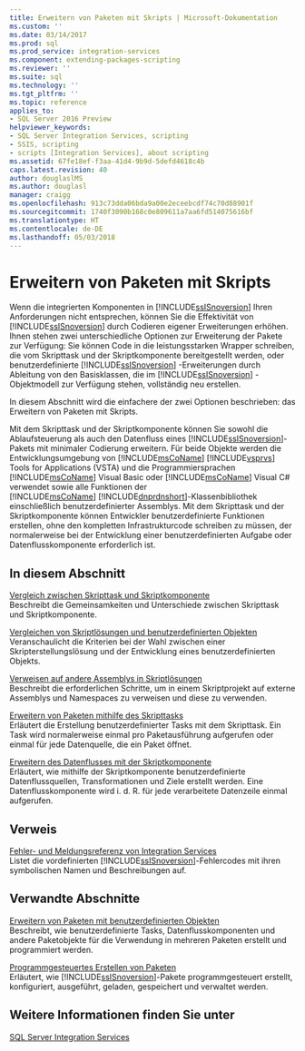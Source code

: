 ```yaml
---
title: Erweitern von Paketen mit Skripts | Microsoft-Dokumentation
ms.custom: ''
ms.date: 03/14/2017
ms.prod: sql
ms.prod_service: integration-services
ms.component: extending-packages-scripting
ms.reviewer: ''
ms.suite: sql
ms.technology: ''
ms.tgt_pltfrm: ''
ms.topic: reference
applies_to:
- SQL Server 2016 Preview
helpviewer_keywords:
- SQL Server Integration Services, scripting
- SSIS, scripting
- scripts [Integration Services], about scripting
ms.assetid: 67fe18ef-f3aa-41d4-9b9d-5defd4618c4b
caps.latest.revision: 40
author: douglaslMS
ms.author: douglasl
manager: craigg
ms.openlocfilehash: 913c73dda06bda9a00e2eceebcdf74c70d88901f
ms.sourcegitcommit: 1740f3090b168c0e809611a7aa6fd514075616bf
ms.translationtype: HT
ms.contentlocale: de-DE
ms.lasthandoff: 05/03/2018
---
```

# <a name="extending-packages-with-scripting"></a>Erweitern von Paketen mit Skripts
  Wenn die integrierten Komponenten in [!INCLUDE[ssISnoversion](../../includes/ssisnoversion-md.md)] Ihren Anforderungen nicht entsprechen, können Sie die Effektivität von [!INCLUDE[ssISnoversion](../../includes/ssisnoversion-md.md)] durch Codieren eigener Erweiterungen erhöhen. Ihnen stehen zwei unterschiedliche Optionen zur Erweiterung der Pakete zur Verfügung: Sie können Code in die leistungsstarken Wrapper schreiben, die vom Skripttask und der Skriptkomponente bereitgestellt werden, oder benutzerdefinierte [!INCLUDE[ssISnoversion](../../includes/ssisnoversion-md.md)] -Erweiterungen durch Ableitung von den Basisklassen, die im [!INCLUDE[ssISnoversion](../../includes/ssisnoversion-md.md)] -Objektmodell zur Verfügung stehen, vollständig neu erstellen.  
  
 In diesem Abschnitt wird die einfachere der zwei Optionen beschrieben: das Erweitern von Paketen mit Skripts.  
  
 Mit dem Skripttask und der Skriptkomponente können Sie sowohl die Ablaufsteuerung als auch den Datenfluss eines [!INCLUDE[ssISnoversion](../../includes/ssisnoversion-md.md)]-Pakets mit minimaler Codierung erweitern. Für beide Objekte werden die Entwicklungsumgebung von [!INCLUDE[msCoName](../../includes/msconame-md.md)] [!INCLUDE[vsprvs](../../includes/vsprvs-md.md)] Tools for Applications (VSTA) und die Programmiersprachen [!INCLUDE[msCoName](../../includes/msconame-md.md)] Visual Basic oder [!INCLUDE[msCoName](../../includes/msconame-md.md)] Visual C# verwendet sowie alle Funktionen der [!INCLUDE[msCoName](../../includes/msconame-md.md)] [!INCLUDE[dnprdnshort](../../includes/dnprdnshort-md.md)]-Klassenbibliothek einschließlich benutzerdefinierter Assemblys. Mit dem Skripttask und der Skriptkomponente können Entwickler benutzerdefinierte Funktionen erstellen, ohne den kompletten Infrastrukturcode schreiben zu müssen, der normalerweise bei der Entwicklung einer benutzerdefinierten Aufgabe oder Datenflusskomponente erforderlich ist.  
  
## <a name="in-this-section"></a>In diesem Abschnitt  
 [Vergleich zwischen Skripttask und Skriptkomponente](../../integration-services/extending-packages-scripting/comparing-the-script-task-and-the-script-component.md)  
 Beschreibt die Gemeinsamkeiten und Unterschiede zwischen Skripttask und Skriptkomponente.  
  
 [Vergleichen von Skriptlösungen und benutzerdefinierten Objekten](../../integration-services/extending-packages-scripting/comparing-scripting-solutions-and-custom-objects.md)  
 Veranschaulicht die Kriterien bei der Wahl zwischen einer Skripterstellungslösung und der Entwicklung eines benutzerdefinierten Objekts.  
  
 [Verweisen auf andere Assemblys in Skriptlösungen](../../integration-services/extending-packages-scripting/referencing-other-assemblies-in-scripting-solutions.md)  
 Beschreibt die erforderlichen Schritte, um in einem Skriptprojekt auf externe Assemblys und Namespaces zu verweisen und diese zu verwenden.  
  
 [Erweitern von Paketen mithilfe des Skripttasks](../../integration-services/extending-packages-scripting/task/extending-the-package-with-the-script-task.md)  
 Erläutert die Erstellung benutzerdefinierter Tasks mit dem Skripttask. Ein Task wird normalerweise einmal pro Paketausführung aufgerufen oder einmal für jede Datenquelle, die ein Paket öffnet.  
  
 [Erweitern des Datenflusses mit der Skriptkomponente](../../integration-services/extending-packages-scripting/data-flow-script-component/extending-the-data-flow-with-the-script-component.md)  
 Erläutert, wie mithilfe der Skriptkomponente benutzerdefinierte Datenflussquellen, Transformationen und Ziele erstellt werden. Eine Datenflusskomponente wird i. d. R. für jede verarbeitete Datenzeile einmal aufgerufen.  
  
## <a name="reference"></a>Verweis  
 [Fehler- und Meldungsreferenz von Integration Services](../../integration-services/integration-services-error-and-message-reference.md)  
 Listet die vordefinierten [!INCLUDE[ssISnoversion](../../includes/ssisnoversion-md.md)]-Fehlercodes mit ihren symbolischen Namen und Beschreibungen auf.  
  
## <a name="related-sections"></a>Verwandte Abschnitte  
 [Erweitern von Paketen mit benutzerdefinierten Objekten](../../integration-services/extending-packages-custom-objects/extending-packages-with-custom-objects.md)  
 Beschreibt, wie benutzerdefinierte Tasks, Datenflusskomponenten und andere Paketobjekte für die Verwendung in mehreren Paketen erstellt und programmiert werden.  
  
 [Programmgesteuertes Erstellen von Paketen](../../integration-services/building-packages-programmatically/building-packages-programmatically.md)  
 Erläutert, wie [!INCLUDE[ssISnoversion](../../includes/ssisnoversion-md.md)]-Pakete programmgesteuert erstellt, konfiguriert, ausgeführt, geladen, gespeichert und verwaltet werden.  
  
## <a name="see-also"></a>Weitere Informationen finden Sie unter  
 [SQL Server Integration Services](../../integration-services/sql-server-integration-services.md)  
  
  
